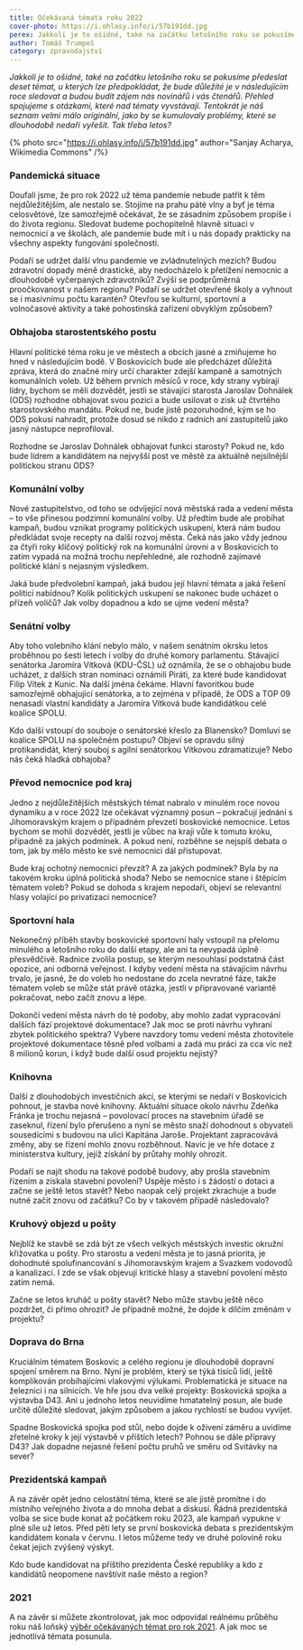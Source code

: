 ```yaml
---
title: Očekávaná témata roku 2022
cover-photo: https://i.ohlasy.info/i/57b191dd.jpg
perex: Jakkoli je to ošidné, také na začátku letošního roku se pokusíme předeslat deset témat, u kterých lze předpokládat, že bude důležité je v následujícím roce sledovat a budou budit zájem nás novinářů i vás čtenářů.
author: Tomáš Trumpeš
category: zpravodajství
---
```


*Jakkoli je to ošidné, také na začátku letošního roku se pokusíme předeslat deset témat, u kterých lze předpokládat, že bude důležité je v následujícím roce sledovat a budou budit zájem nás novinářů i vás čtenářů. Přehled spojujeme s otázkami, které nad tématy vyvstávají. Tentokrát je náš seznam velmi málo originální, jako by se kumulovaly problémy, které se dlouhodobě nedaří vyřešit. Tak třeba letos?*

{% photo src="https://i.ohlasy.info/i/57b191dd.jpg" author="Sanjay Acharya, Wikimedia Commons" /%}

### Pandemická situace

Doufali jsme, že pro rok 2022 už téma pandemie nebude patřit k těm nejdůležitějším, ale nestalo se. Stojíme na prahu páté vlny a byť je téma celosvětové, lze samozřejmě očekávat, že se zásadním způsobem propíše i do života regionu. Sledovat budeme pochopitelně hlavně situaci v nemocnici a ve školách, ale pandemie bude mít i u nás dopady prakticky na všechny aspekty fungování společnosti.

Podaří se udržet další vlnu pandemie ve zvládnutelných mezích? Budou zdravotní dopady méně drastické, aby nedocházelo k přetížení nemocnic a dlouhodobě vyčerpaných zdravotníků? Zvýší se podprůměrná proočkovanost v našem regionu? Podaří se udržet otevřené školy a vyhnout se i masivnímu počtu karantén? Otevřou se kulturní, sportovní a volnočasové aktivity a také pohostinská zařízení obvyklým způsobem?

### Obhajoba starostentského postu

Hlavní politické téma roku je ve městech a obcích jasné a zmiňujeme ho hned v následujícím bodě. V Boskovicích bude ale předcházet důležitá zpráva, která do značné míry určí charakter zdejší kampaně a samotných komunálních voleb. Už během prvních měsíců v roce, kdy strany vybírají lídry, bychom se měli dozvědět, jestli se stávající starosta Jaroslav Dohnálek (ODS) rozhodne obhajovat svou pozici a bude usilovat o zisk už čtvrtého starostovského mandátu. Pokud ne, bude jistě pozoruhodné, kým se ho ODS pokusí nahradit, protože dosud se nikdo z radních ani zastupitelů jako jasný nástupce neprofiloval.

Rozhodne se Jaroslav Dohnálek obhajovat funkci starosty? Pokud ne, kdo bude lídrem a kandidátem na nejvyšší post ve městě za aktuálně nejsilnější politickou stranu ODS?

### Komunální volby 

Nové zastupitelstvo, od toho se odvíjející nová městská rada a vedení města – to vše přinesou podzimní komunální volby. Už předtím bude ale probíhat kampaň, budou vznikat programy politických uskupení, která nám budou předkládat svoje recepty na další rozvoj města. Čeká nás jako vždy jednou za čtyři roky klíčový politický rok na komunální úrovni a v Boskovicích to zatím vypadá na možná trochu nepřehledné, ale rozhodně zajímavé politické klání s nejasným výsledkem.

Jaká bude předvolební kampaň, jaká budou její hlavní témata a jaká řešení politici nabídnou? Kolik politických uskupení se nakonec bude ucházet o přízeň voličů? Jak volby dopadnou a kdo se ujme vedení města? 

### Senátní volby

Aby toho volebního klání nebylo málo, v našem senátním okrsku letos proběhnou po šesti letech i volby do druhé komory parlamentu. Stávající senátorka Jaromíra Vítková (KDU-ČSL) už oznámila, že se o obhajobu bude ucházet, z dalších stran nominaci oznámili Piráti, za které bude kandidovat Filip Vítek z Kunic. Na další jména čekáme. Hlavní favoritkou bude samozřejmě obhajující senátorka, a to zejména v případě, že ODS a TOP 09 nenasadí vlastní kandidáty a Jaromíra Vítková bude kandidátkou celé koalice SPOLU.

Kdo další vstoupí do souboje o senátorské křeslo za Blanensko? Domluví se koalice SPOLU na společném postupu? Objeví se opravdu silný protikandidát, který souboj s agilní senátorkou Vítkovou zdramatizuje? Nebo nás čeká hladká obhajoba? 

### Převod nemocnice pod kraj

Jedno z nejdůležitějších městských témat nabralo v minulém roce novou dynamiku a v roce 2022 lze očekávat významný posun – pokračují jednání s Jihomoravským krajem o případném převzetí boskovické nemocnice. Letos bychom se mohli dozvědět, jestli je vůbec na kraji vůle k tomuto kroku, případně za jakých podmínek. A pokud není, rozběhne se nejspíš debata o tom, jak by mělo město ke své nemocnici dál přistupovat.

Bude kraj ochotný nemocnici převzít? A za jakých podmínek? Byla by na takovém kroku úplná politická shoda? Nebo se nemocnice stane i štěpícím tématem voleb? Pokud se dohoda s krajem nepodaří, objeví se relevantní hlasy volající po privatizaci nemocnice?

### Sportovní hala

Nekonečný příběh stavby boskovické sportovní haly vstoupil na přelomu minulého a letošního roku do další etapy, ale ani ta nevypadá úplně přesvědčivě. Radnice zvolila postup, se kterým nesouhlasí podstatná část opozice, ani odborná veřejnost. I kdyby vedení města na stávajícím návrhu trvalo, je jasné, že do voleb ho nedostane do zcela nevratné fáze, takže tématem voleb se může stát právě otázka, jestli v připravované variantě pokračovat, nebo začít znovu a lépe.

Dokončí vedení města návrh do té podoby, aby mohlo zadat vypracování dalších fází projektové dokumentace? Jak moc se proti návrhu vyhraní zbytek politického spektra? Vybere navzdory tomu vedení města zhotovitele projektové dokumentace těsně před volbami a zadá mu práci za cca víc než 8 milionů korun, i když bude další osud projektu nejistý?

### Knihovna

Další z dlouhodobých investičních akcí, se kterými se nedaří v Boskovicích pohnout, je stavba nové knihovny. Aktuální situace okolo návrhu Zdeňka Fránka je trochu nejasná – povolovací proces na stavebním úřadě se zaseknul, řízení bylo přerušeno a nyní se město snaží dohodnout s obyvateli sousedícími s budovou na ulici Kapitána Jaroše. Projektant zapracovává změny, aby se řízení mohlo znovu rozběhnout. Navíc je ve hře dotace z ministerstva kultury, jejíž získání by průtahy mohly ohrozit.

Podaří se najít shodu na takové podobě budovy, aby prošla stavebním řízením a získala stavební povolení? Uspěje město i s žádostí o dotaci a začne se ještě letos stavět? Nebo naopak celý projekt zkrachuje a bude nutné začít znovu od začátku? Co by v takovém případě následovalo?

### Kruhový objezd u pošty

Nejblíž ke stavbě se zdá být ze všech velkých městských investic okružní křižovatka u pošty. Pro starostu a vedení města je to jasná priorita, je dohodnuté spolufinancování s Jihomoravským krajem a Svazkem vodovodů a kanalizací. I zde se však objevují kritické hlasy a stavební povolení město zatím nemá.

Začne se letos kruháč u pošty stavět? Nebo může stavbu ještě něco pozdržet, či přímo ohrozit? Je případně možné, že dojde k dílčím změnám v projektu?

### Doprava do Brna

Kruciálním tématem Boskovic a celého regionu je dlouhodobě dopravní spojení směrem na Brno. Nyní je problém, který se týká tisíců lidí, ještě komplikován probíhajícími vlakovými výlukami. Problematická je situace na železnici i na silnicích. Ve hře jsou dva velké projekty: Boskovická spojka a výstavba D43. Ani u jednoho letos neuvidíme hmatatelný posun, ale bude určitě důležité sledovat, jakým způsobem a jakou rychlostí se budou vyvíjet.

Spadne Boskovická spojka pod stůl, nebo dojde k oživení záměru a uvidíme zřetelné kroky k její výstavbě v příštích letech? Pohnou se dále přípravy D43? Jak dopadne nejasné řešení počtu pruhů ve směru od Svitávky na sever?

### Prezidentská kampaň

A na závěr opět jedno celostátní téma, které se ale jistě promítne i do místního veřejného života a do mnoha debat a diskusí. Řádná prezidentská volba se sice bude konat až počátkem roku 2023, ale kampaň vypukne v plné síle už letos. Před pěti lety se první boskovická debata s prezidentským kandidátem konala v červnu. I letos můžeme tedy ve druhé polovině roku čekat jejich zvýšený výskyt.

Kdo bude kandidovat na příštího prezidenta České republiky a kdo z kandidátů neopomene navštívit naše město a region?

### 2021

A na závěr si můžete zkontrolovat, jak moc odpovídal reálnému průběhu roku náš loňský [výběr očekávaných témat pro rok 2021](https://ohlasy.info/clanky/2021/01/temata-roku.html). A jak moc se jednotlivá témata posunula.